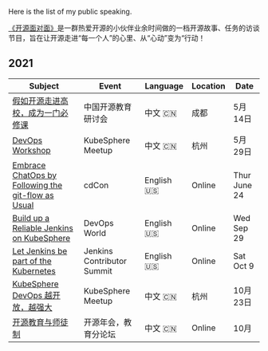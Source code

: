 Here is the list of my public speaking.

[《开源面对面》](https://github.com/opensource-f2f/episode)是一群热爱开源的小伙伴业余时间做的一档开源故事、任务的访谈节目，旨在让开源走进“每一个人”的心里、从“心动”变为“行动！

## 2021

| Subject | Event | Language | Location | Date |
|---|---|---|---|---|
| [假如开源走进高校，成为一门必修课](https://mp.weixin.qq.com/s/J94mPCvyLrJcCzouEOaakw) | 中国开源教育研讨会 | 中文 :cn: | 成都 | 5月14日 |
| [DevOps Workshop](https://www.bagevent.com/event/7414078) | KubeSphere Meetup  | 中文 :cn: | 杭州 | 5月29日 |
| [Embrace ChatOps by Following the git-flow as Usual](https://static.sched.com/hosted_files/cdcon2021/3a/Embrace%20ChatOps%20by%20Following%20the%20git-flow%20as%20Usual.pdf) | cdCon | English :us: | Online | Thur June 24 |
| [Build up a Reliable Jenkins on KubeSphere](https://www.devopsworld.com/agenda/session/581404) | DevOps World  | English :us: | Online | Wed Sep 29 |
| [Let Jenkins be part of the Kubernetes](https://www.meetup.com/Jenkins-online-meetup/events/281089570/) | Jenkins Contributor Summit | English :us: | Online | Sat Oct 9 |
| [KubeSphere DevOps 越开放，越强大](https://mp.weixin.qq.com/s/f9acyj8pi5mjWXm8zSksWA) | KubeSphere Meetup  | 中文 :cn: | 杭州 | 10月23日 |
| [开源教育与师徒制](https://mp.weixin.qq.com/s/xerfzhMSFpe4ntUVtBI6WA) | 开源年会，教育分论坛 | 中文 :cn: | Online | 10月 |
